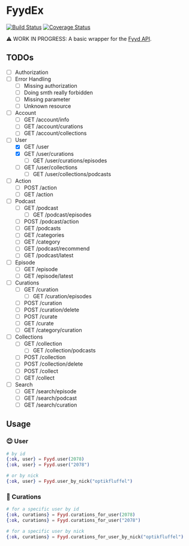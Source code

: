 # FyydEx

[![Build Status](https://travis-ci.org/optikfluffel/fyyd_ex.svg?branch=master)](https://travis-ci.org/optikfluffel/fyyd_ex)
[![Coverage Status](https://coveralls.io/repos/github/optikfluffel/fyyd_ex/badge.svg?branch=master)](https://coveralls.io/github/optikfluffel/fyyd_ex?branch=master)

⚠️ WORK IN PROGRESS: A basic wrapper for the [Fyyd API](https://github.com/eazyliving/fyyd-api).

## TODOs

- [ ] Authorization
- [ ] Error Handling
  - [ ] Missing authorization
  - [ ] Doing smth really forbidden
  - [ ] Missing parameter
  - [ ] Unknown resource
- [ ] Account
  - [ ] GET /account/info
  - [ ] GET /account/curations
  - [ ] GET /account/collections
- [ ] User
  - [x] GET /user
  - [x] GET /user/curations
    - [ ] GET /user/curations/episodes
  - [ ] GET /user/collections
    - [ ] GET /user/collections/podcasts
- [ ] Action
  - [ ] POST /action
  - [ ] GET /action
- [ ] Podcast
  - [ ] GET /podcast
    - [ ] GET /podcast/episodes
  - [ ] POST /podcast/action
  - [ ] GET /podcasts
  - [ ] GET /categories
  - [ ] GET /category
  - [ ] GET /podcast/recommend
  - [ ] GET /podcast/latest
- [ ] Episode
  - [ ] GET /episode
  - [ ] GET /episode/latest
- [ ] Curations
  - [ ] GET /curation
    - [ ] GET /curation/episodes
  - [ ] POST /curation
  - [ ] POST /curation/delete
  - [ ] POST /curate
  - [ ] GET /curate
  - [ ] GET /category/curation
- [ ] Collections
  - [ ] GET /collection
    - [ ] GET /collection/podcasts
  - [ ] POST /collection
  - [ ] POST /collection/delete
  - [ ] POST /collect
  - [ ] GET /collect
- [ ] Search
  - [ ] GET /search/episode
  - [ ] GET /search/podcast
  - [ ] GET /search/curation

<!-- TODO: uncomment when ready
## Installation

If [available in Hex](https://hex.pm/docs/publish), the package can be installed
by adding `fyyd_ex` to your list of dependencies in `mix.exs`:

```elixir
def deps do
  [
    {:fyyd_ex, "~> 0.1.0"}
  ]
end
```

_Also make sure you have these three environtment variables set correctly_:

- `FYYD_CLIENT_ID`
- `FYYD_CLIENT_SECRET`
- `FYYD_OAUTH_CALLBACK_URL`

Documentation can be generated with [ExDoc](https://github.com/elixir-lang/ex_doc)
and published on [HexDocs](https://hexdocs.pm). Once published, the docs can
be found at [https://hexdocs.pm/fyyd_ex](https://hexdocs.pm/fyyd_ex). -->

## Usage

### 😊 User

```elixir
# by id
{:ok, user} = Fyyd.user(2078)
{:ok, user} = Fyyd.user("2078")

# or by nick
{:ok, user} = Fyyd.user_by_nick("optikfluffel")
```

### 📂 Curations

```elixir
# for a specific user by id
{:ok, curations} = Fyyd.curations_for_user(2078)
{:ok, curations} = Fyyd.curations_for_user("2078")

# for a specific user by nick
{:ok, curations} = Fyyd.curations_for_user_by_nick("optikfluffel")
```
